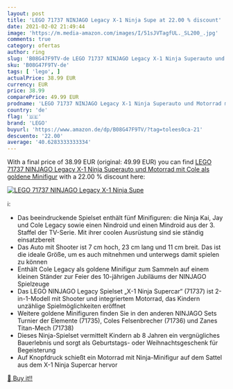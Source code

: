 ```yaml
---
layout: post
title: 'LEGO 71737 NINJAGO Legacy X-1 Ninja Supe at 22.00 % discount'
date: 2021-02-02 21:49:44
image: 'https://m.media-amazon.com/images/I/51sJVTagfUL._SL200_.jpg'
comments: true
category: ofertas
author: ring
slug: 'B08G47F9TV-de LEGO 71737 NINJAGO Legacy X-1 Ninja Superauto und Motorrad...'
sku: 'B08G47F9TV-de'
tags: [ 'lego', ]
actualPrice: 38.99 EUR
currency: EUR
price: 38.99
comparePrice: 49.99 EUR
prodname: 'LEGO 71737 NINJAGO Legacy X-1 Ninja Superauto und Motorrad mit Cole als goldene Minifigur'
country: 'de'
flag: '🇩🇪'
brand: 'LEGO'
buyurl: 'https://www.amazon.de/dp/B08G47F9TV/?tag=tolees0ca-21'
descuento: '22.00'
average: '40.6283333333334'
---
```


With a final price of 38.99 EUR (original: 49.99 EUR) you can find [LEGO 71737 NINJAGO Legacy X-1 Ninja Superauto und Motorrad mit Cole als goldene Minifigur](https://www.amazon.de/dp/B08G47F9TV/?tag=tolees0ca-21) with a  22.00 % discount here:

[![LEGO 71737 NINJAGO Legacy X-1 Ninja Supe](https://m.media-amazon.com/images/I/51sJVTagfUL._SL200_.jpg)](https://www.amazon.de/dp/B08G47F9TV/?tag=tolees0ca-21)

ℹ️:

- Das beeindruckende Spielset enthält fünf Minifiguren: die Ninja Kai, Jay und Cole Legacy sowie einen Nindroid und einen Mindroid aus der 3. Staffel der TV-Serie. Mit ihrer coolen Ausrüstung sind sie ständig einsatzbereit
- Das Auto mit Shooter ist 7 cm hoch, 23 cm lang und 11 cm breit. Das ist die ideale Größe, um es auch mitnehmen und unterwegs damit spielen zu können
- Enthält Cole Legacy als goldene Minifigur zum Sammeln auf einem kleinen Ständer zur Feier des 10-jährigen Jubiläums der NINJAGO Spielzeuge
- Das LEGO NINJAGO Legacy Spielset „X-1 Ninja Supercar“ (71737) ist 2-in-1-Modell mit Shooter und integriertem Motorrad, das Kindern unzählige Spielmöglichkeiten eröffnet
- Weitere goldene Minifiguren finden Sie in den anderen NINJAGO Sets Turnier der Elemente (71735), Coles Felsenbrecher (71736) und Zanes Titan-Mech (71738)
- Dieses Ninja-Spielset vermittelt Kindern ab 8 Jahren ein vergnügliches Bauerlebnis und sorgt als Geburtstags- oder Weihnachtsgeschenk für Begeisterung
- Auf Knopfdruck schießt ein Motorrad mit Ninja-Minifigur auf dem Sattel aus dem X-1 Ninja Supercar hervor

[🛒 Buy it!!](https://www.amazon.de/dp/B08G47F9TV/?tag=tolees0ca-21)
